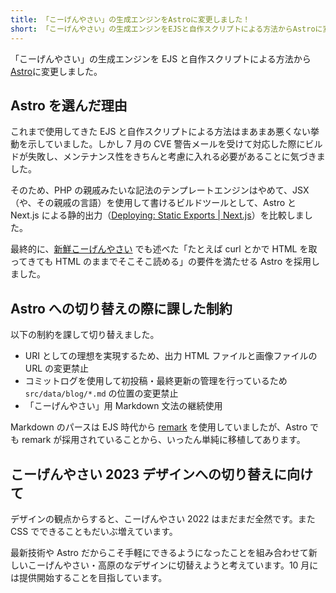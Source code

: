 ```yaml
---
title: 「こーげんやさい」の生成エンジンをAstroに変更しました！
short: 「こーげんやさい」の生成エンジンをEJSと自作スクリプトによる方法からAstroに変更しました。
---
```


「こーげんやさい」の生成エンジンを EJS と自作スクリプトによる方法から[Astro](https://astro.build/)に変更しました。

## Astro を選んだ理由

これまで使用してきた EJS と自作スクリプトによる方法はまあまあ悪くない挙動を示していました。しかし 7 月の CVE 警告メールを受けて対応した際にビルドが失敗し、メンテナンス性をきちんと考慮に入れる必要があることに気づきました。

そのため、PHP の親戚みたいな記法のテンプレートエンジンはやめて、JSX（や、その親戚の言語）を使用して書けるビルドツールとして、Astro と Next.js による静的出力（[Deploying: Static Exports | Next.js](https://nextjs.org/docs/pages/building-your-application/deploying/static-exports)）を比較しました。

最終的に、[新鮮こーげんやさい](./entry1.html) でも述べた「たとえば curl とかで HTML を取ってきても HTML のままでそこそこ読める」の要件を満たせる Astro を採用しました。

## Astro への切り替えの際に課した制約

以下の制約を課して切り替えました。

- URI としての理想を実現するため、出力 HTML ファイルと画像ファイルの URL の変更禁止
- コミットログを使用して初投稿・最終更新の管理を行っているため `src/data/blog/*.md` の位置の変更禁止
- 「こーげんやさい」用 Markdown 文法の継続使用

Markdown のパースは EJS 時代から [remark](https://remark.js.org/) を使用していましたが、Astro でも remark が採用されていることから、いったん単純に移植してあります。

## こーげんやさい 2023 デザインへの切り替えに向けて

デザインの観点からすると、こーげんやさい 2022 はまだまだ全然です。また CSS でできることもだいぶ増えています。

最新技術や Astro だからこそ手軽にできるようになったことを組み合わせて新しいこーげんやさい・高原のなデザインに切替えようと考えています。10 月には提供開始することを目指しています。

